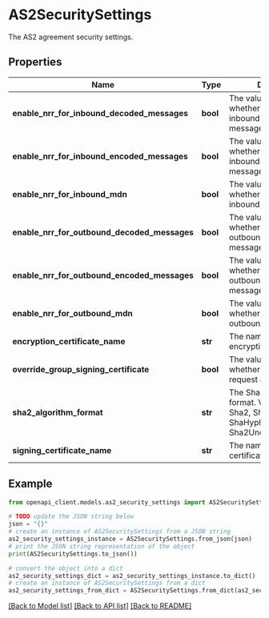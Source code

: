 # AS2SecuritySettings

The AS2 agreement security settings.

## Properties

Name | Type | Description | Notes
------------ | ------------- | ------------- | -------------
**enable_nrr_for_inbound_decoded_messages** | **bool** | The value indicating whether to enable NRR for inbound decoded messages. | 
**enable_nrr_for_inbound_encoded_messages** | **bool** | The value indicating whether to enable NRR for inbound encoded messages. | 
**enable_nrr_for_inbound_mdn** | **bool** | The value indicating whether to enable NRR for inbound MDN. | 
**enable_nrr_for_outbound_decoded_messages** | **bool** | The value indicating whether to enable NRR for outbound decoded messages. | 
**enable_nrr_for_outbound_encoded_messages** | **bool** | The value indicating whether to enable NRR for outbound encoded messages. | 
**enable_nrr_for_outbound_mdn** | **bool** | The value indicating whether to enable NRR for outbound MDN. | 
**encryption_certificate_name** | **str** | The name of the encryption certificate. | [optional] 
**override_group_signing_certificate** | **bool** | The value indicating whether to send or request a MDN. | 
**sha2_algorithm_format** | **str** | The Sha2 algorithm format. Valid values are Sha2, ShaHashSize, ShaHyphenHashSize, Sha2UnderscoreHashSize. | [optional] 
**signing_certificate_name** | **str** | The name of the signing certificate. | [optional] 

## Example

```python
from openapi_client.models.as2_security_settings import AS2SecuritySettings

# TODO update the JSON string below
json = "{}"
# create an instance of AS2SecuritySettings from a JSON string
as2_security_settings_instance = AS2SecuritySettings.from_json(json)
# print the JSON string representation of the object
print(AS2SecuritySettings.to_json())

# convert the object into a dict
as2_security_settings_dict = as2_security_settings_instance.to_dict()
# create an instance of AS2SecuritySettings from a dict
as2_security_settings_from_dict = AS2SecuritySettings.from_dict(as2_security_settings_dict)
```
[[Back to Model list]](../README.md#documentation-for-models) [[Back to API list]](../README.md#documentation-for-api-endpoints) [[Back to README]](../README.md)


